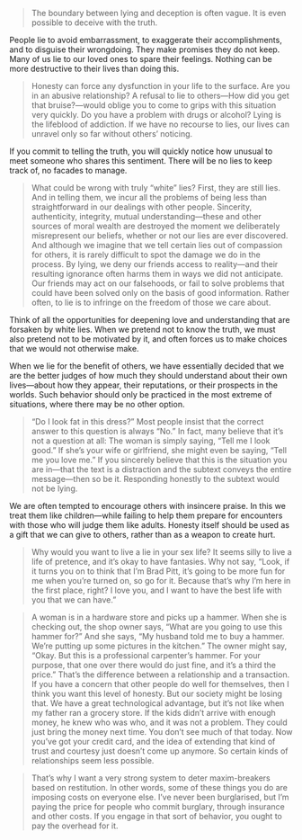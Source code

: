 > The boundary between lying and deception is often vague. It is even possible to deceive with the truth.

People lie to avoid embarrassment, to exaggerate their accomplishments, and to disguise their wrongdoing. They make promises they do not keep. Many of us lie to our loved ones to spare their feelings. Nothing can be more destructive to their lives than doing this.

> Honesty can force any dysfunction in your life to the surface. Are you in an abusive relationship? A refusal to lie to others—How did you get that bruise?—would oblige you to come to grips with this situation very quickly. Do you have a problem with drugs or alcohol? Lying is the lifeblood of addiction. If we have no recourse to lies, our lives can unravel only so far without others’ noticing.

If you commit to telling the truth, you will quickly notice how unusual to meet someone who shares this sentiment. There will be no lies to keep track of, no facades to manage.

> What could be wrong with truly “white” lies? First, they are still lies. And in telling them, we incur all the problems of being less than straightforward in our dealings with other people. Sincerity, authenticity, integrity, mutual understanding—these and other sources of moral wealth are destroyed the moment we deliberately misrepresent our beliefs, whether or not our lies are ever discovered. And although we imagine that we tell certain lies out of compassion for others, it is rarely difficult to spot the damage we do in the process. By lying, we deny our friends access to reality—and their resulting ignorance often harms them in ways we did not anticipate. Our friends may act on our falsehoods, or fail to solve problems that could have been solved only on the basis of good information. Rather often, to lie is to infringe on the freedom of those we care about.

Think of all the opportunities for deepening love and understanding that are forsaken by white lies. When we pretend not to know the truth, we must also pretend not to be motivated by it, and often forces us to make choices that we would not otherwise make.

When we lie for the benefit of others, we have essentially decided that we are the better judges of how much they should understand about their own lives—about how they appear, their reputations, or their prospects in the worlds. Such behavior should only be practiced in the most extreme of situations, where there may be no other option.

> “Do I look fat in this dress?” Most people insist that the correct answer to this question is always “No.” In fact, many believe that it’s not a question at all: The woman is simply saying, “Tell me I look good.” If she’s your wife or girlfriend, she might even be saying, “Tell me you love me.” If you sincerely believe that this is the situation you are in—that the text is a distraction and the subtext conveys the entire message—then so be it. Responding honestly to the subtext would not be lying.

We are often tempted to encourage others with insincere praise. In this we treat them like children—while failing to help them prepare for encounters with those who will judge them like adults. Honesty itself should be used as a gift that we can give to others, rather than as a weapon to create hurt.

> Why would you want to live a lie in your sex life? It seems silly to live a life of pretence, and it’s okay to have fantasies. Why not say, “Look, if it turns you on to think that I’m Brad Pitt, it’s going to be more fun for me when you’re turned on, so go for it. Because that’s why I’m here in the first place, right? I love you, and I want to have the best life with you that we can have.”

> A woman is in a hardware store and picks up a hammer. When she is checking out, the shop owner says, “What are you going to use this hammer for?” And she says, “My husband told me to buy a hammer. We’re putting up some pictures in the kitchen.” The owner might say, “Okay. But this is a professional carpenter’s hammer. For your purpose, that one over there would do just fine, and it’s a third the price.” That’s the difference between a relationship and a transaction. If you have a concern that other people do well for themselves, then I think you want this level of honesty. But our society might be losing that. We have a great technological advantage, but it’s not like when my father ran a grocery store. If the kids didn’t arrive with enough money, he knew who was who, and it was not a problem. They could just bring the money next time. You don’t see much of that today. Now you’ve got your credit card, and the idea of extending that kind of trust and courtesy just doesn’t come up anymore. So certain kinds of relationships seem less possible.

> That’s why I want a very strong system to deter maxim-breakers based on restitution. In other words, some of these things you do are imposing costs on everyone else. I’ve never been burglarised, but I’m paying the price for people who commit burglary, through insurance and other costs. If you engage in that sort of behavior, you ought to pay the overhead for it.

